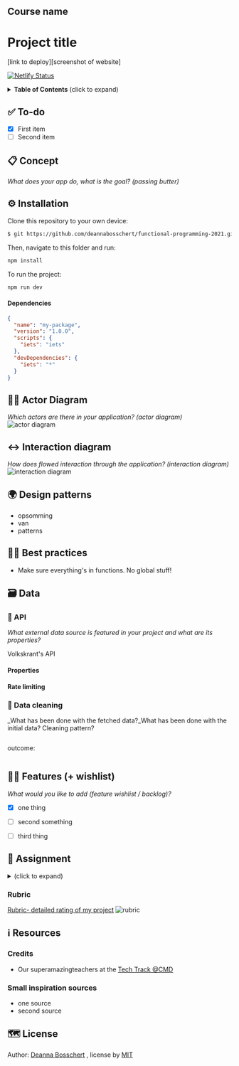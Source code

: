 ## Course name

# Project title

[link to deploy][screenshot of website]

[![Netlify Status](https://api.netlify.com/api/v1/badges/9aec17a8-142c-40c1-a2b2-ad3e73f9f652/deploy-status)](https://app.netlify.com/sites/wafs/deploys)


<details>
  <summary><strong>Table of Contents</strong> (click to expand)</summary>

<!-- toc -->

- [✅ To-do](#--to-do)
- [📋 Concept](#---concept)
- [⚙️ Installation](#---installation)
- [🧑🏼‍ Actor Diagram](#------actor-diagram)
- [↔️ Interaction diagram](#---interaction-diagram)
- [🌍 Design patterns](#---design-patterns)
- [👍🏽 Best practices](#-----best-practices)
- [🗃 Data](#---data)
  * [🐒 Github API](#---github-api)
    + [Endpoint(s)](#endpoint-s-)
    + [Rate limiting](#rate-limiting)
  * [💽 Data cleaning](#---data-cleaning)
- [👯🏿‍ Features (+ wishlist)](#------features----wishlist-)
- [🏫 Assignment](#---assignment)
  * [Learning goals](#learning-goals)
  * [Week 1 - Hello API 🐒](#week-1---hello-api---)
  * [Week 2 - Design and Refactor 🛠](#week-2---design-and-refactor---)
  * [Week 3 - Wrapping up 🎁](#week-3---wrapping-up---)
  * [Rubric](#rubric)
- [ℹ️ Resources](#---resources)
  * [Credits](#credits)
  * [Small inspiration sources](#small-inspiration-sources)
- [🗺️ License](#----license)

<!-- tocstop -->

</details>

## ✅ To-do
- [x] First item
- [ ] Second item

## 📋 Concept
_What does your app do, what is the goal? (passing butter)_ 


## ⚙️ Installation
Clone this repository to your own device:
```bash
$ git https://github.com/deannabosschert/functional-programming-2021.git
```
Then, navigate to this folder and run:

```bash
npm install
```

To run the project:

```bash
npm run dev
```

#### Dependencies
```json
{
  "name": "my-package",
  "version": "1.0.0",
  "scripts": {
    "iets": "iets"
  },
  "devDependencies": {
    "iets": "*"
  }
}
```


## 🧑🏼‍ Actor Diagram
_Which actors are there in your application? (actor diagram)_
![actor diagram](https://github.com/deannabosschert/functional-programming-2021/blob/master/src/img/actordiagram.png)

## ↔️ Interaction diagram
_How does flowed interaction through the application? (interaction diagram)_
![interaction diagram](https://github.com/deannabosschert/functional-programming-2021/blob/master/src/img/interactiondiagram.png)

## 🌍 Design patterns

- opsomming
- van
- patterns

## 👍🏽 Best practices
- Make sure everything's in functions. No global stuff!


## 🗃 Data

### 🐒 API
_What external data source is featured in your project and what are its properties?_ 

Volkskrant's API

#### Properties

#### Rate limiting

### 💽 Data cleaning
_What has been done with the fetched data?_What has been done with the initial data? Cleaning pattern?

```js
```

outcome:
```json
```

## 👯🏿‍ Features (+ wishlist)
_What would you like to add (feature wishlist / backlog)?_ 

- [x] one thing
- [ ] second something
- [ ] third thing


## 🏫 Assignment
<details>
  <summary></strong> (click to expand)</summary>
In this course..

### Learning goals

- _You can ..._
- _You can ..._
- _You can ..._

### Week 1 - title 🐒

Goal: xxx
--> hoe heb ik dit gedaan? --> verwijzing naar wiki, of inklappen?

### Week 2 - title 🛠

Goal: xxx

### Week 3 - title 🎁

Goal: xxx

</details>

### Rubric

[Rubric- detailed rating of my project](https://github.com/deannabosschert/functional-programming-2021/wiki/Rubric)
![rubric](https://github.com/deannabosschert/functional-programming-2021/blob/master/src/img/rubric.png)

## ℹ️ Resources

### Credits

- Our superamazingteachers at the [Tech Track @CMD](https://github.com/cmda-tt/)

### Small inspiration sources

- one source
- second source

## 🗺️ License

Author: [Deanna Bosschert](https://github.com/deannabosschert) , license by
[MIT](https://github.com/deannabosschert/functional-programming-2021/blob/master/LICENSE)

